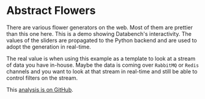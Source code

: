 # Abstract Flowers

There are various flower generators on the web. Most of them are prettier than this one here. This is a demo showing Databench's interactivity. The values of the sliders are propagated to the Python backend and are used to adopt the generation in real-time.

The real value is when using this example as a template to look at a stream of data you have in-house. Maybe the data is coming over `RabbitMQ` or `Redis` channels and you want to look at that stream in real-time and still be able to control filters on the stream.

This [analysis is on GitHub](https://github.com/svenkreiss/databench_examples/tree/master/analyses/flowers).
